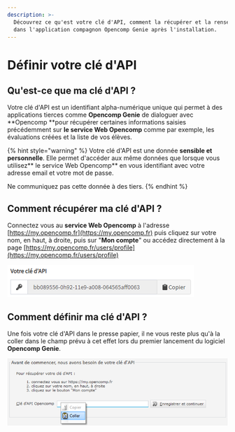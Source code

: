 ```yaml
---
description: >-
  Découvrez ce qu'est votre clé d'API, comment la récupérer et la renseigner
  dans l'application compagnon Opencomp Genie après l'installation.
---
```


# Définir votre clé d'API

## Qu'est-ce que ma clé d'API ?

Votre clé d'API est un identifiant alpha-numérique unique qui permet à des applications tierces comme **Opencomp Genie** de dialoguer avec **Opencomp **pour récupérer certaines informations saisies précédemment sur **le service Web Opencomp** comme par exemple, les évaluations créées et la liste de vos élèves.

{% hint style="warning" %}
Votre clé d'API est une donnée **sensible et personnelle**. Elle permet d'accéder aux même données que lorsque vous utilisez** le service Web Opencomp** en vous identifiant avec votre adresse email et votre mot de passe.

Ne communiquez pas cette donnée à des tiers.
{% endhint %}

## Comment récupérer ma clé d'API ?

Connectez vous au **service Web Opencomp** à l'adresse [https://my.opencomp.fr](https://my.opencomp.fr) puis cliquez sur votre nom, en haut, à droite, puis sur "**Mon compte**" ou accédez directement à la page [https://my.opencomp.fr/users/profile](https://my.opencomp.fr/users/profile)

![Cliquez sur le bouton "Copier" pour copier la clé d'API dans le presse papier.](../../.gitbook/assets/api-key.png)

## Comment définir ma clé d'API ?

Une fois votre clé d'API dans le presse papier, il ne vous reste plus qu'à la coller dans le champ prévu à cet effet lors du premier lancement du logiciel **Opencomp Genie**.

![Effectuez un clic droit dans le champ "Clé d'API Opencomp" et cliquez sur l'option de menu "Coller".](../../.gitbook/assets/paste-api-key.png)
